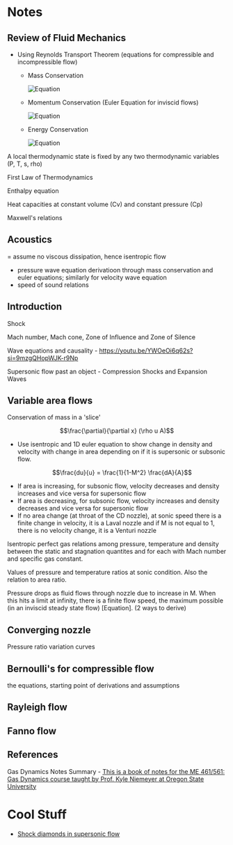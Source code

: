 # Notes

## Review of Fluid Mechanics

- Using Reynolds Transport Theorem (equations for compressible and incompressible flow)
  - Mass Conservation

    ![Equation](https://quicklatex.com/cache3/0e/ql_a662aea260a2a83407d104091e02210e_l3.png)
  - Momentum Conservation (Euler Equation for inviscid flows)
 
    ![Equation]()
  - Energy Conservation
 
    ![Equation]()

A local thermodynamic state is fixed by any two thermodynamic variables (P, T, s, rho)

First Law of Thermodynamics

Enthalpy equation

Heat capacities at constant volume (Cv) and constant pressure (Cp)

Maxwell's relations

## Acoustics 
= assume no viscous dissipation, hence isentropic flow
- pressure wave equation derivatioon through mass conservation and euler equations; similarly for velocity wave equation
- speed of sound relations

## Introduction
Shock

Mach number, Mach cone, Zone of Influence and Zone of Silence

Wave equations and causality - https://youtu.be/YWOeOi6q62s?si=9mzgQHopWJK-r9Np

Supersonic flow past an object - Compression Shocks and Expansion Waves

## Variable area flows 
Conservation of mass in a 'slice' 

$$\frac{\partial}{\partial x} (\rho u A)$$

- Use isentropic and 1D euler equation to show change in density and velocity with change in area depending on if it is supersonic or subsonic flow.
  ```math
  \frac{du}{u} = \frac{1}{1-M^2} \frac{dA}{A}
  ```
- If area is increasing, for subsonic flow, velocity decreases and density increases and vice versa for supersonic flow
- If area is decreasing, for subsonic flow, velocity increases and density decreases and vice versa for supersonic flow
- If no area change (at throat of the CD nozzle), at sonic speed there is a finite change in velocity, it is a Laval nozzle and if M is not equal to 1, there is no velocity change, it is a Venturi nozzle

Isentropic perfect gas relations among pressure, temperature and density between the static and stagnation quantites and for each with Mach number and specific gas constant.

Values of pressure and temperature ratios at sonic condition. Also the relation to area ratio.

Pressure drops as fluid flows through nozzle due to increase in M. When this hits a limit at infinity, there is a finite flow speed, the maximum possible (in an inviscid steady state flow) [Equation]. (2 ways to derive)

## Converging nozzle
Pressure ratio variation curves

## Bernoulli's for compressible flow

the equations, starting point of derivations and assumptions


## Rayleigh flow

## Fanno flow




## References

Gas Dynamics Notes Summary -  [This is a book of notes for the ME 461/561: Gas Dynamics course taught by Prof. Kyle Niemeyer at Oregon State University](https://kyleniemeyer.github.io/gas-dynamics-notes/intro.html)
 
    
 # Cool Stuff
 - [Shock diamonds in supersonic flow](https://www.linkedin.com/posts/sriram-aditya-b01868236_shockdiamonds-supersonicflow-aerospaceengineering-activity-7317377431772770304-CaFe/?utm_source=share&utm_medium=member_android&rcm=ACoAAD-ruCgBJnujmeLzmj1X4DpLLTuxktERedQ)
